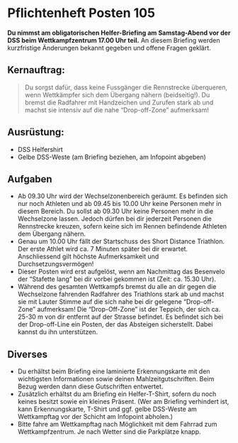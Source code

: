 # Pflichtenheft Posten 105

**Du nimmst am obligatorischen Helfer-Briefing am Samstag-Abend vor der DSS 
beim Wettkampfzentrum 17.00 Uhr teil.** An diesem Briefing werden kurzfristige 
Änderungen bekannt gegeben und offene Fragen geklärt.

## Kernauftrag:

> Du sorgst dafür, dass keine Fussgänger die Rennstrecke überqueren, wenn 
> Wettkämpfer sich dem Übergang nähern (beidseitig!). Du bremst die Radfahrer 
> mit Handzeichen und Zurufen stark ab und machst sie intensiv auf die nahe 
> “Drop-off-Zone” aufmerksam!

## Ausrüstung:

* DSS Helfershirt
* Gelbe DSS-Weste (am Briefing beziehen, am Infopoint abgeben)

## Aufgaben

* Ab 09.30 Uhr wird der Wechselzonenbereich geräumt. Es befinden sich nur noch 
  Athleten und ab 09.45 bis 10.00 Uhr keine Personen mehr in diesem Bereich. Du
  sollst ab 09.30 Uhr keine Personen mehr in die Wechselzone lassen. Jedoch 
  dürfen bei dir jederzeit Personen die Rennstrecke kreuzen, sofern keine sich 
  im Rennen befindende Athleten dem Übergang nähern.
* Genau um 10.00 Uhr fällt der Startschuss des Short Distance Triathlon. Der 
  erste Athlet wird ca. 7 Minuten später bei dir erwartet. Anschliessend gilt 
  höchste Aufmerksamkeit und Durchsetzungsvermögen!
* Dieser Posten wird erst aufgelöst, wenn am Nachmittag das Besenvelo der 
  “Stafette lang” bei dir vorbei gekommen ist (Zeit: ca. 15.30 Uhr).
* Während des gesamten Wettkampfs bremst du alle an dir gegen die Wechselzone 
  fahrenden Radfahrer des Triathlons stark ab und machst sie mit Lauter Stimme 
  auf die sich nahe bei dir gelegene “Drop-off-Zone” aufmerksam! Die 
  “Drop-Off-Zone” ist der Teppich, der sich ca. 25-30 m von dir entfernt auf der
  Strasse befindet. Es befindet sich bei der Drop-off-Line ein Posten, der das
  Absteigen sicherstellt. Dabei kannst du ihn unterstützen.

## Diverses

* Du erhältst beim Briefing eine laminierte Erkennungskarte mit den wichtigsten
  Informationen sowie deinen Mahlzeitgutschriften. Beim Bezug werden dann diese
  Gutschriften entwertet.
* Zusätzlich erhältst du am Briefing ein Helfer-T-Shirt, sofern du noch keines 
  besitzt sowie ein kleines Präsent. (Wer am Briefing verhindert ist, kann 
  Erkennungskarte, T-Shirt und ggf. gelbe DSS-Weste am Wettkampftag vor der 
  Schicht am Infopoint abholen.)
* Bitte fahre am Wettkampftag nach Möglichkeit mit dem Fahrrad zum 
  Wettkampfzentrum. Je nach Wetter sind die Parkplätze knapp.
